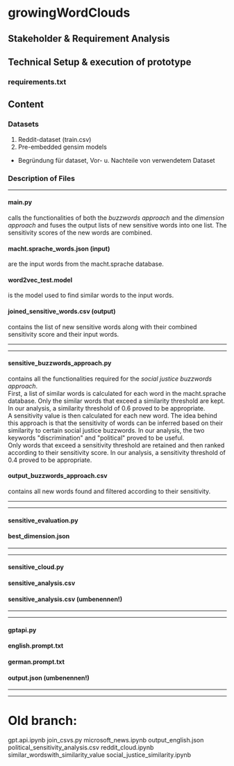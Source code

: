 # growingWordClouds

## Stakeholder & Requirement Analysis

## Technical Setup & execution of prototype
### requirements.txt

## Content
### Datasets
1. Reddit-dataset (train.csv)
2. Pre-embedded gensim models
- Begründung für dataset, Vor- u. Nachteile von verwendetem Dataset
### Description of Files 

---------------------------------------------
#### main.py 
calls the functionalities of both the *buzzwords approach* and the *dimension approach* and fuses the output lists of new sensitive words into one list. The sensitivity scores of the new words are combined.
#### macht.sprache_words.json (input)
are the input words from the macht.sprache database.
#### word2vec_test.model
is the model used to find similar words to the input words.
#### joined_sensitive_words.csv (output)
contains the list of new sensitive words along with their combined sensitivity score and their input words.

---------------------------------------------

---------------------------------------------
#### sensitive_buzzwords_approach.py
contains all the functionalities required for the *social justice buzzwords approach*.   
First, a list of similar words is calculated for each word in the macht.sprache database. Only the similar words that exceed a similarity threshold are kept. In our analysis, a similarity threshold of 0.6 proved to be appropriate.   
A sensitivity value is then calculated for each new word. The idea behind this approach is that the sensitivity of words can be inferred based on their similarity to certain social justice buzzwords. In our analysis, the two keywords "discrimination" and "political" proved to be useful.   
Only words that exceed a sensitivity threshold are retained and then ranked according to their sensitivity score. In our analysis, a sensitivity threshold of 0.4 proved to be appropriate.

#### output_buzzwords_approach.csv
contains all new words found and filtered according to their sensitivity.

---------------------------------------------

---------------------------------------------
#### sensitive_evaluation.py
#### best_dimension.json
---------------------------------------------

---------------------------------------------
#### sensitive_cloud.py
#### sensitive_analysis.csv
#### sensitive_analysis.csv (umbenennen!)
---------------------------------------------

---------------------------------------------
#### gptapi.py 
#### english.prompt.txt
#### german.prompt.txt
#### output.json (umbenennen!)
---------------------------------------------

---------------------------------------------
# Old branch: 
gpt.api.ipynb
join_csvs.py
microsoft_news.ipynb
output_english.json 
political_sensitivity_analysis.csv
reddit_cloud.ipynb
similar_wordswith_similarity_value
social_justice_similarity.ipynb

